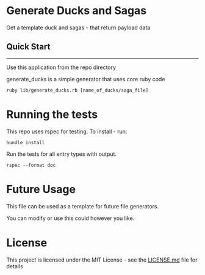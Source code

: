 # Generate Ducks and Sagas

Get a template duck and sagas - that return payload data

## Quick Start
---
Use this application from the repo directory

generate_ducks is a simple generator that uses core ruby code

```
ruby lib/generate_ducks.rb [name_of_ducks/saga_file]
```


# Running the tests

This repo uses rspec for testing.
To install - run:
```
bundle install
```

Run the tests for all entry types with output.
```
rspec --format doc
```

# Future Usage

This file can be used as a template for future file generators.

You can modify or use this could however you like.

# License

This project is licensed under the MIT License - see the [LICENSE.md](LICENSE.md) file for details

